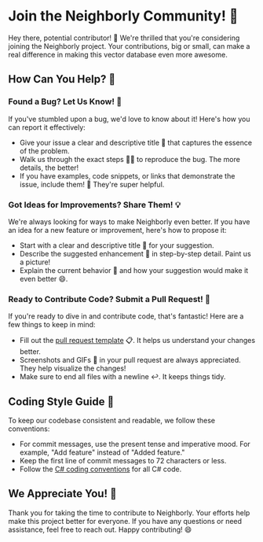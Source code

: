 ﻿# Join the Neighborly Community! 🙌

Hey there, potential contributor! 🎉 We're thrilled that you're considering joining the Neighborly project. Your contributions, big or small, can make a real difference in making this vector database even more awesome. 

## How Can You Help? 🤔

### Found a Bug? Let Us Know! 🐛

If you've stumbled upon a bug, we'd love to know about it! Here's how you can report it effectively:

- Give your issue a clear and descriptive title 📛 that captures the essence of the problem.
- Walk us through the exact steps 🚶‍♀️ to reproduce the bug. The more details, the better!
- If you have examples, code snippets, or links that demonstrate the issue, include them! 🔗 They're super helpful.

### Got Ideas for Improvements? Share Them! 💡

We're always looking for ways to make Neighborly even better. If you have an idea for a new feature or improvement, here's how to propose it:

- Start with a clear and descriptive title 📛 for your suggestion.
- Describe the suggested enhancement 📝 in step-by-step detail. Paint us a picture!
- Explain the current behavior 🤔 and how your suggestion would make it even better 😄.

### Ready to Contribute Code? Submit a Pull Request! 🚀

If you're ready to dive in and contribute code, that's fantastic! Here are a few things to keep in mind:

- Fill out the [pull request template](PULL_REQUEST_TEMPLATE.md) 📋. It helps us understand your changes better.
- Screenshots and GIFs 📸 in your pull request are always appreciated. They help visualize the changes!
- Make sure to end all files with a newline ↩️. It keeps things tidy.

## Coding Style Guide 📐

To keep our codebase consistent and readable, we follow these conventions:

- For commit messages, use the present tense and imperative mood. For example, "Add feature" instead of "Added feature."
- Keep the first line of commit messages to 72 characters or less.
- Follow the [C# coding conventions](https://docs.microsoft.com/en-us/dotnet/csharp/fundamentals/coding-style/coding-conventions) for all C# code.

## We Appreciate You! 🙌

Thank you for taking the time to contribute to Neighborly. Your efforts help make this project better for everyone. If you have any questions or need assistance, feel free to reach out. Happy contributing! 😄